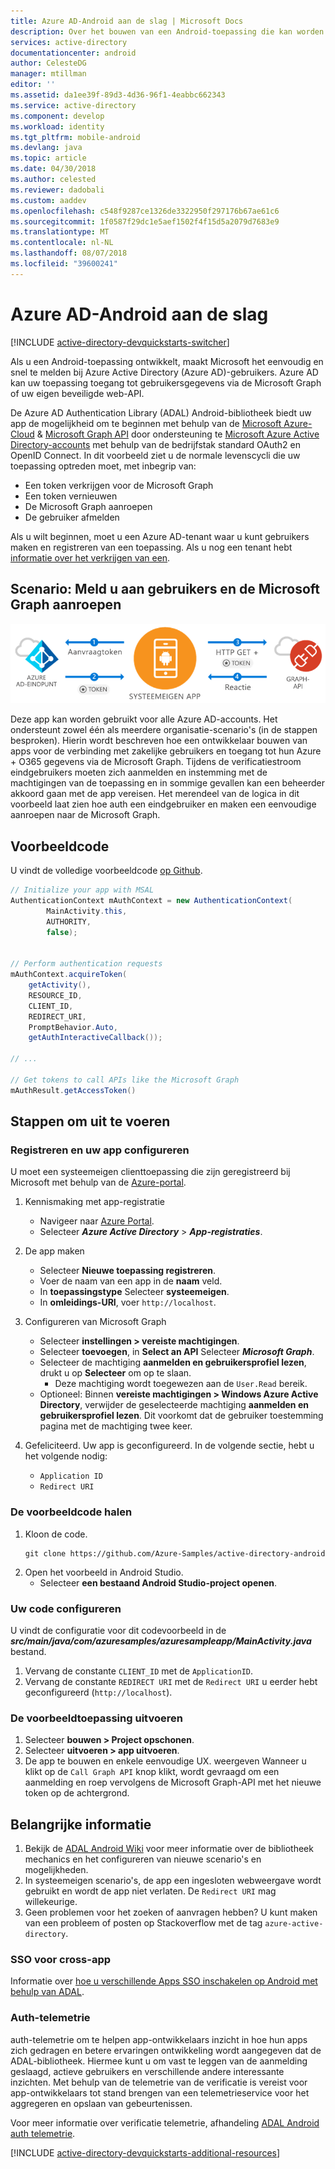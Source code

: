 ```yaml
---
title: Azure AD-Android aan de slag | Microsoft Docs
description: Over het bouwen van een Android-toepassing die kan worden geïntegreerd met Azure AD voor aanmelden en Azure AD-aanroepen beveiligd met behulp van OAuth 2.0 API's.
services: active-directory
documentationcenter: android
author: CelesteDG
manager: mtillman
editor: ''
ms.assetid: da1ee39f-89d3-4d36-96f1-4eabbc662343
ms.service: active-directory
ms.component: develop
ms.workload: identity
ms.tgt_pltfrm: mobile-android
ms.devlang: java
ms.topic: article
ms.date: 04/30/2018
ms.author: celested
ms.reviewer: dadobali
ms.custom: aaddev
ms.openlocfilehash: c548f9287ce1326de3322950f297176b67ae61c6
ms.sourcegitcommit: 1f0587f29dc1e5aef1502f4f15d5a2079d7683e9
ms.translationtype: MT
ms.contentlocale: nl-NL
ms.lasthandoff: 08/07/2018
ms.locfileid: "39600241"
---
```

# <a name="azure-ad-android-getting-started"></a>Azure AD-Android aan de slag
[!INCLUDE [active-directory-devquickstarts-switcher](../../../includes/active-directory-devquickstarts-switcher.md)]

Als u een Android-toepassing ontwikkelt, maakt Microsoft het eenvoudig en snel te melden bij Azure Active Directory (Azure AD)-gebruikers. Azure AD kan uw toepassing toegang tot gebruikersgegevens via de Microsoft Graph of uw eigen beveiligde web-API. 

De Azure AD Authentication Library (ADAL) Android-bibliotheek biedt uw app de mogelijkheid om te beginnen met behulp van de [Microsoft Azure-Cloud](https://cloud.microsoft.com) & [Microsoft Graph API](https://graph.microsoft.io) door ondersteuning te [ Microsoft Azure Active Directory-accounts](https://azure.microsoft.com/services/active-directory/) met behulp van de bedrijfstak standard OAuth2 en OpenID Connect. In dit voorbeeld ziet u de normale levenscycli die uw toepassing optreden moet, met inbegrip van:

* Een token verkrijgen voor de Microsoft Graph
* Een token vernieuwen
* De Microsoft Graph aanroepen
* De gebruiker afmelden

Als u wilt beginnen, moet u een Azure AD-tenant waar u kunt gebruikers maken en registreren van een toepassing. Als u nog een tenant hebt [informatie over het verkrijgen van een](quickstart-create-new-tenant.md).

## <a name="scenario-sign-in-users-and-call-the-microsoft-graph"></a>Scenario: Meld u aan gebruikers en de Microsoft Graph aanroepen

![Topologie](./media/quickstart-v1-android/active-directory-android-topology.png)

Deze app kan worden gebruikt voor alle Azure AD-accounts. Het ondersteunt zowel één als meerdere organisatie-scenario's (in de stappen besproken). Hierin wordt beschreven hoe een ontwikkelaar bouwen van apps voor de verbinding met zakelijke gebruikers en toegang tot hun Azure + O365 gegevens via de Microsoft Graph. Tijdens de verificatiestroom eindgebruikers moeten zich aanmelden en instemming met de machtigingen van de toepassing en in sommige gevallen kan een beheerder akkoord gaan met de app vereisen. Het merendeel van de logica in dit voorbeeld laat zien hoe auth een eindgebruiker en maken een eenvoudige aanroepen naar de Microsoft Graph.

## <a name="example-code"></a>Voorbeeldcode

U vindt de volledige voorbeeldcode [op Github](https://github.com/Azure-Samples/active-directory-android). 

```Java
// Initialize your app with MSAL
AuthenticationContext mAuthContext = new AuthenticationContext(
        MainActivity.this, 
        AUTHORITY, 
        false);


// Perform authentication requests
mAuthContext.acquireToken(
    getActivity(), 
    RESOURCE_ID, 
    CLIENT_ID, 
    REDIRECT_URI,  
    PromptBehavior.Auto, 
    getAuthInteractiveCallback());

// ...

// Get tokens to call APIs like the Microsoft Graph
mAuthResult.getAccessToken()
```

## <a name="steps-to-run"></a>Stappen om uit te voeren

### <a name="register-and-configure-your-app"></a>Registreren en uw app configureren 
U moet een systeemeigen clienttoepassing die zijn geregistreerd bij Microsoft met behulp van de [Azure-portal](https://portal.azure.com). 

1. Kennismaking met app-registratie
    - Navigeer naar [Azure Portal](https://aad.portal.azure.com). 
    - Selecteer ***Azure Active Directory*** > ***App-registraties***. 

2. De app maken
    - Selecteer **Nieuwe toepassing registreren**. 
    - Voer de naam van een app in de **naam** veld. 
    - In **toepassingstype** Selecteer **systeemeigen**. 
    - In **omleidings-URI**, voer `http://localhost`. 

3. Configureren van Microsoft Graph
    - Selecteer **instellingen > vereiste machtigingen**.
    - Selecteer **toevoegen**, in **Select an API** Selecteer ***Microsoft Graph***. 
    - Selecteer de machtiging **aanmelden en gebruikersprofiel lezen**, drukt u op **Selecteer** om op te slaan. 
        - Deze machtiging wordt toegewezen aan de `User.Read` bereik. 
    - Optioneel: Binnen **vereiste machtigingen > Windows Azure Active Directory**, verwijder de geselecteerde machtiging **aanmelden en gebruikersprofiel lezen**. Dit voorkomt dat de gebruiker toestemming pagina met de machtiging twee keer. 

4. Gefeliciteerd. Uw app is geconfigureerd. In de volgende sectie, hebt u het volgende nodig:
    - `Application ID`
    - `Redirect URI`

### <a name="get-the-sample-code"></a>De voorbeeldcode halen

1. Kloon de code.
    ```
    git clone https://github.com/Azure-Samples/active-directory-android
    ```
2. Open het voorbeeld in Android Studio.
    - Selecteer **een bestaand Android Studio-project openen**.

### <a name="configure-your-code"></a>Uw code configureren

U vindt de configuratie voor dit codevoorbeeld in de ***src/main/java/com/azuresamples/azuresampleapp/MainActivity.java*** bestand. 

1. Vervang de constante `CLIENT_ID` met de `ApplicationID`.
2. Vervang de constante `REDIRECT URI` met de `Redirect URI` u eerder hebt geconfigureerd (`http://localhost`). 

### <a name="run-the-sample"></a>De voorbeeldtoepassing uitvoeren

1. Selecteer **bouwen > Project opschonen**. 
2. Selecteer **uitvoeren > app uitvoeren**. 
3. De app te bouwen en enkele eenvoudige UX. weergeven Wanneer u klikt op de `Call Graph API` knop klikt, wordt gevraagd om een aanmelding en roep vervolgens de Microsoft Graph-API met het nieuwe token op de achtergrond. 

## <a name="important-info"></a>Belangrijke informatie

1. Bekijk de [ADAL Android Wiki](https://github.com/AzureAD/azure-activedirectory-library-for-android/wiki) voor meer informatie over de bibliotheek mechanics en het configureren van nieuwe scenario's en mogelijkheden. 
2. In systeemeigen scenario's, de app een ingesloten webweergave wordt gebruikt en wordt de app niet verlaten. De `Redirect URI` mag willekeurige. 
3. Geen problemen voor het zoeken of aanvragen hebben? U kunt maken van een probleem of posten op Stackoverflow met de tag `azure-active-directory`. 

### <a name="cross-app-sso"></a>SSO voor cross-app
Informatie over [hoe u verschillende Apps SSO inschakelen op Android met behulp van ADAL](howto-v1-enable-sso-android.md). 

### <a name="auth-telemetry"></a>Auth-telemetrie
auth-telemetrie om te helpen app-ontwikkelaars inzicht in hoe hun apps zich gedragen en betere ervaringen ontwikkeling wordt aangegeven dat de ADAL-bibliotheek. Hiermee kunt u om vast te leggen van de aanmelding geslaagd, actieve gebruikers en verschillende andere interessante inzichten. Met behulp van de telemetrie van de verificatie is vereist voor app-ontwikkelaars tot stand brengen van een telemetrieservice voor het aggregeren en opslaan van gebeurtenissen.

Voor meer informatie over verificatie telemetrie, afhandeling [ADAL Android auth telemetrie](https://github.com/AzureAD/azure-activedirectory-library-for-android/wiki/Telemetry). 

[!INCLUDE [active-directory-devquickstarts-additional-resources](../../../includes/active-directory-devquickstarts-additional-resources.md)]

